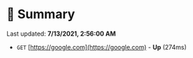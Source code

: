 # 📖 Summary
Last updated: **7/13/2021, 2:56:00 AM**

- `GET` [https://google.com](https://google.com) - **Up** (274ms)
